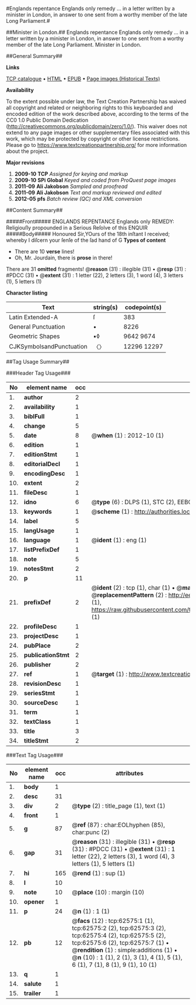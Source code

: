 #Englands repentance Englands only remedy ... in a letter written by a minister in London, in answer to one sent from a worthy member of the late Long Parliament.#

##Minister in London.##
Englands repentance Englands only remedy ... in a letter written by a minister in London, in answer to one sent from a worthy member of the late Long Parliament.
Minister in London.

##General Summary##

**Links**

[TCP catalogue](http://www.ota.ox.ac.uk/tcp/)  • 
[HTML](http://tei.it.ox.ac.uk/tcp/Texts-HTML/free/A38/A38431.html)  • 
[EPUB](http://tei.it.ox.ac.uk/tcp/Texts-EPUB/free/A38/A38431.epub) • 
[Page images (Historical Texts)](https://historicaltexts.jisc.ac.uk/eebo-12497893e)

**Availability**

To the extent possible under law, the Text Creation Partnership has waived all copyright and related or neighboring rights to this keyboarded and encoded edition of the work described above, according to the terms of the CC0 1.0 Public Domain Dedication (http://creativecommons.org/publicdomain/zero/1.0/). This waiver does not extend to any page images or other supplementary files associated with this work, which may be protected by copyright or other license restrictions. Please go to https://www.textcreationpartnership.org/ for more information about the project.

**Major revisions**

1. __2009-10__ __TCP__ *Assigned for keying and markup*
1. __2009-10__ __SPi Global__ *Keyed and coded from ProQuest page images*
1. __2011-09__ __Ali Jakobson__ *Sampled and proofread*
1. __2011-09__ __Ali Jakobson__ *Text and markup reviewed and edited*
1. __2012-05__ __pfs__ *Batch review (QC) and XML conversion*

##Content Summary##

#####Front#####
ENGLANDS REPENTANCE Englands only REMEDY: Religiouſly propounded in a Serious Reſolve of this ENQUIR
#####Body#####
Honoured Sir,YOurs of the 18th inſtant I received; whereby I diſcern your ſenſe of the ſad hand of G
**Types of content**

  * There are 10 **verse** lines!
  * Oh, Mr. Jourdain, there is **prose** in there!

There are 31 **omitted** fragments! 
 @__reason__ (31) : illegible (31)  •  @__resp__ (31) : #PDCC (31)  •  @__extent__ (31) : 1 letter (22), 2 letters (3), 1 word (4), 3 letters (1), 5 letters (1)

**Character listing**


|Text|string(s)|codepoint(s)|
|---|---|---|
|Latin Extended-A|ſ|383|
|General Punctuation|•|8226|
|Geometric Shapes|▪◊|9642 9674|
|CJKSymbolsandPunctuation|〈〉|12296 12297|

##Tag Usage Summary##

###Header Tag Usage###

|No|element name|occ|attributes|
|---|---|---|---|
|1.|__author__|2||
|2.|__availability__|1||
|3.|__biblFull__|1||
|4.|__change__|5||
|5.|__date__|8| @__when__ (1) : 2012-10 (1)|
|6.|__edition__|1||
|7.|__editionStmt__|1||
|8.|__editorialDecl__|1||
|9.|__encodingDesc__|1||
|10.|__extent__|2||
|11.|__fileDesc__|1||
|12.|__idno__|6| @__type__ (6) : DLPS (1), STC (2), EEBO-CITATION (1), OCLC (1), VID (1)|
|13.|__keywords__|1| @__scheme__ (1) : http://authorities.loc.gov/ (1)|
|14.|__label__|5||
|15.|__langUsage__|1||
|16.|__language__|1| @__ident__ (1) : eng (1)|
|17.|__listPrefixDef__|1||
|18.|__note__|5||
|19.|__notesStmt__|2||
|20.|__p__|11||
|21.|__prefixDef__|2| @__ident__ (2) : tcp (1), char (1)  •  @__matchPattern__ (2) : ([0-9\-]+):([0-9IVX]+) (1), (.+) (1)  •  @__replacementPattern__ (2) : http://eebo.chadwyck.com/downloadtiff?vid=$1&page=$2 (1), https://raw.githubusercontent.com/textcreationpartnership/Texts/master/tcpchars.xml#$1 (1)|
|22.|__profileDesc__|1||
|23.|__projectDesc__|1||
|24.|__pubPlace__|2||
|25.|__publicationStmt__|2||
|26.|__publisher__|2||
|27.|__ref__|1| @__target__ (1) : http://www.textcreationpartnership.org/docs/. (1)|
|28.|__revisionDesc__|1||
|29.|__seriesStmt__|1||
|30.|__sourceDesc__|1||
|31.|__term__|1||
|32.|__textClass__|1||
|33.|__title__|3||
|34.|__titleStmt__|2||


###Text Tag Usage###

|No|element name|occ|attributes|
|---|---|---|---|
|1.|__body__|1||
|2.|__desc__|31||
|3.|__div__|2| @__type__ (2) : title_page (1), text (1)|
|4.|__front__|1||
|5.|__g__|87| @__ref__ (87) : char:EOLhyphen (85), char:punc (2)|
|6.|__gap__|31| @__reason__ (31) : illegible (31)  •  @__resp__ (31) : #PDCC (31)  •  @__extent__ (31) : 1 letter (22), 2 letters (3), 1 word (4), 3 letters (1), 5 letters (1)|
|7.|__hi__|165| @__rend__ (1) : sup (1)|
|8.|__l__|10||
|9.|__note__|10| @__place__ (10) : margin (10)|
|10.|__opener__|1||
|11.|__p__|24| @__n__ (1) : 1 (1)|
|12.|__pb__|12| @__facs__ (12) : tcp:62575:1 (1), tcp:62575:2 (2), tcp:62575:3 (2), tcp:62575:4 (2), tcp:62575:5 (2), tcp:62575:6 (2), tcp:62575:7 (1)  •  @__rendition__ (1) : simple:additions (1)  •  @__n__ (10) : 1 (1), 2 (1), 3 (1), 4 (1), 5 (1), 6 (1), 7 (1), 8 (1), 9 (1), 10 (1)|
|13.|__q__|1||
|14.|__salute__|1||
|15.|__trailer__|1||
